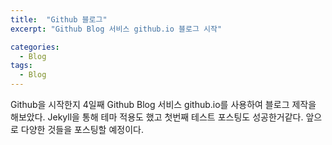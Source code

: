 ```yaml
---
title:  "Github 블로그"
excerpt: "Github Blog 서비스 github.io 블로그 시작"

categories:
  - Blog
tags:
  - Blog
---
```


Github을 시작한지 4일째 Github Blog 서비스 
github.io를 사용하여 블로그 제작을 해보았다.
Jekyll을 통해 테마 적용도 했고 첫번째 테스트 포스팅도 성공한거같다.
앞으로 다양한 것들을 포스팅할 예정이다.